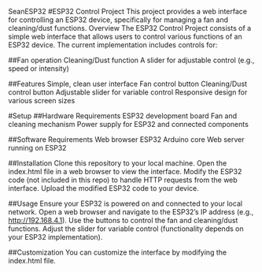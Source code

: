 SeanESP32
#ESP32 Control Project This project provides a web interface for controlling an ESP32 device, specifically for managing a fan and cleaning/dust functions. Overview The ESP32 Control Project consists of a simple web interface that allows users to control various functions of an ESP32 device. The current implementation includes controls for:

##Fan operation Cleaning/Dust function A slider for adjustable control (e.g., speed or intensity)

##Features Simple, clean user interface Fan control button Cleaning/Dust control button Adjustable slider for variable control Responsive design for various screen sizes

#Setup ##Hardware Requirements ESP32 development board Fan and cleaning mechanism Power supply for ESP32 and connected components

##Software Requirements Web browser ESP32 Arduino core Web server running on ESP32

##Installation Clone this repository to your local machine. Open the index.html file in a web browser to view the interface. Modify the ESP32 code (not included in this repo) to handle HTTP requests from the web interface. Upload the modified ESP32 code to your device.

##Usage Ensure your ESP32 is powered on and connected to your local network. Open a web browser and navigate to the ESP32’s IP address (e.g., http://192.168.4.1). Use the buttons to control the fan and cleaning/dust functions. Adjust the slider for variable control (functionality depends on your ESP32 implementation).

##Customization You can customize the interface by modifying the index.html file.
